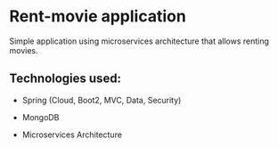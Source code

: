 # Rent-movie application
Simple application using microservices architecture that allows renting movies.


## Technologies used:

- Spring (Cloud, Boot2, MVC, Data, Security)

- MongoDB

- Microservices Architecture
